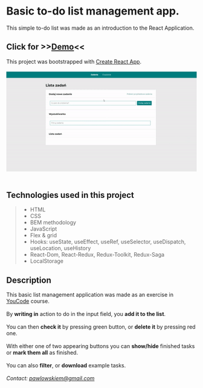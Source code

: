 # Basic to-do list management app.

This simple to-do list was made as an introduction to the React Application.

## Click for >>[Demo](https://mikolajpawlowski.github.io/todo-list-react/)<<

This project was bootstrapped with [Create React App](https://github.com/facebook/create-react-app).
<br>
<br>
![Gif sample](https://github.com/MikolajPawlowski/todo-list-react/blob/main/public/example.gif?raw=true "Gif sample")
<br>
<br>
## Technologies used in this project
>- HTML
>- CSS
>- BEM methodology
>- JavaScript
>- Flex & grid
>- Hooks: useState, useEffect, useRef, useSelector, useDispatch, useLocation, useHistory
>- React-Dom, React-Redux, Redux-Toolkit, Redux-Saga
>- LocalStorage

## Description

This basic list management application was made as an exercise in [YouCode](https://youcode.pl) course.<br>
<br>
By **writing in** action to do in the input field, you **add it to the list**.
<br>
<br>
You can then **check it** by pressing green button, or **delete it** by pressing red one.
<br>
<br>
With either one of two appearing buttons you can **show/hide** finished tasks or **mark them all** as finished.
<br>
<br>
You can also **filter**, or **download** example tasks.
<br>
<br>
<em>Contact: <pawlowskiem@gmail.com> </em>
